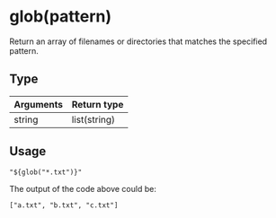 # glob(pattern)

Return an array of filenames or directories that matches the specified pattern.

## Type

Arguments | Return type
---|---
string | list(string)

## Usage

```hcl
"${glob("*.txt")}"
```

The output of the code above could be:

```hcl
["a.txt", "b.txt", "c.txt"]
```

